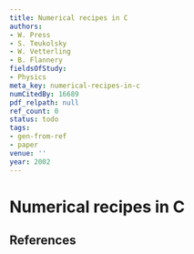 ```yaml
---
title: Numerical recipes in C
authors:
- W. Press
- S. Teukolsky
- W. Vetterling
- B. Flannery
fieldsOfStudy:
- Physics
meta_key: numerical-recipes-in-c
numCitedBy: 16689
pdf_relpath: null
ref_count: 0
status: todo
tags:
- gen-from-ref
- paper
venue: ''
year: 2002
---
```


# Numerical recipes in C

## References
